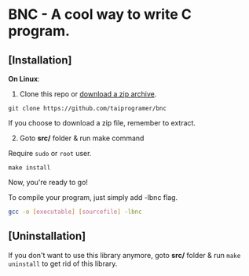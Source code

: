 # BNC - A cool way to write C program.
## [Installation]

**On Linux**:

1. Clone this repo or [download a zip archive](https://github.com/taiprogramer/bnc/archive/master.zip).

```
git clone https://github.com/taiprogramer/bnc
```

If you choose to download a zip file, remember to extract.

2. Goto **src/** folder & run make command

Require `sudo` or `root` user.

```
make install
```

Now, you're ready to go!

To compile your program, just simply add -lbnc flag.

```bash
gcc -o [executable] [sourcefile] -lbnc
```

## [Uninstallation]

If you don't want to use this library anymore, goto **src/** folder & run `make uninstall` to get rid of this library.


